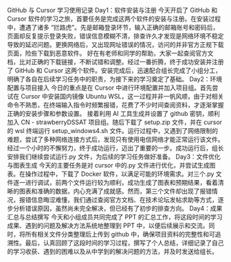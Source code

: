 GitHub 与 Cursor 学习使用记录
Day1：软件安装与注册
今天开启了 GitHub 和 Cursor 软件的学习之旅，首要任务是完成这两个软件的安装与注册。在安装过程中，遭遇了诸多 “拦路虎”。先是邮箱登录环节，输入正确的邮箱账号和密码后，页面却反复提示登录失败，错误信息模糊不清，排查许久才发现是网络环境不稳定导致的延迟问题。更换网络后，又出现网址错误的情况，访问的并非官方正规下载页面，险些下载到恶意软件。
好在有老师和同学的帮助，大家一起查阅官方文档，比对正确的下载链接，不断试错和调整。经过一番折腾，终于成功安装并注册了 GitHub 和 Cursor 这两个软件。安装完成后，迅速配合组长完成了小组分工，明确了各自在后续学习任务中的职责，为接下来的学习奠定了基础。
Day2：环境配置与项目接入
今日的重点是在 Cursor 中进行环境配置并加入项目组。首先尝试在 Cursor 中安装国内镜像 Ubuntu WSL，这一过程并非一帆风顺，由于对相关命令不熟悉，在终端输入指令时频繁报错，花费了不少时间查阅资料，才逐渐掌握正确的安装步骤和参数设置。
接着利用 AI 工具生成并设置了 github 密钥，顺利加入 CN - strawberryDSSAT 项目组。随后下载了 setup.zip 文件，并在 cursor 的 wsl 终端运行 setup_windows4.sh 文件。运行过程中，又遇到了网络限制的难题，尝试了多种网络连接方式后，发现只有使用电信网络才能正常运行该文件。经过一个小时的不懈努力，终于成功运行，迈出了重要的一步。成功运行后，组长安排我们继续尝试运行.py 文件，为后续的学习任务做好准备。
Day3：文件优化与图表生成
今天的主要任务是对 cursor 中的.py 文件进行优化，并尝试生成图表。在操作过程中，下载了 Docker 软件，以满足可能的环境需求。对三个.py 文件逐一进行调试，前两个文件运行较为顺利，成功生成了图表和预期结果，看着清晰的图表和准确的数据，内心充满了成就感。然而，第三个文件却出现了报错情况，报错信息晦涩难懂，我们通过查阅官方文档、在技术论坛发帖求助等方式，逐步分析错误原因，虽然尚未完全解决，但已经有了初步的排查方向。
Day4：成果汇总与总结撰写
今天和小组成员共同完成了 PPT 的汇总工作，将这段时间的学习成果、遇到的问题及解决方法系统地整理到 PPT 中，以便后续展示和交流。同时，将所有相关文件分类整理后上传到 github 中，确保项目资料的完整性和可追溯性。最后，认真回顾了这段时间的学习过程，撰写了个人总结，详细记录了自己的学习收获、遇到的困难以及从中学到的解决问题的方法，并及时发送给组长。